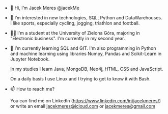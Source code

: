- 👋 Hi, I’m Jacek Meres @jacekMe
- 👀 I’m interested in new technologies, SQL, Python and DataWarehouses. I like sports, especially cycling, jogging, triathlon and football.
- 👨‍🎓 I'm a student at the University of Zielona Góra, majoring in "Electronic business". I'm currently in my second year.
- 🌱 I’m currently learning SQL and GIT. I'm also programming in Python and machine learning using libraries Numpy, Pandas and Scikit-Learn in Jupyter Notebook.
  
     In my studies I learn Java, MongoDB, Neo4j, HTML, CSS and JavaScript.
  
     On a daily basis I use Linux and I trying to get to know it with Bash.
  
- 📫 How to reach me?
  
     You can find me on LinkedIn (https://www.linkedin.com/in/jacekmeres/) or write an email jacekmeres@icloud.com or jacekmeres@gmail.com

<!---
jacekMe/jacekMe is a ✨ special ✨ repository because its `README.md` (this file) appears on your GitHub profile.
You can click the Preview link to take a look at your changes.
--->
